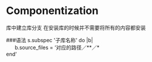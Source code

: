 # Componentization
   库中建立库分支  在安装库的时候并不需要将所有的内容都安装 
   
   
   ###语法
   s.subspec '子库名称' do |b|     </br>
   &nbsp;  &nbsp; &nbsp;  b.source_files = ‘对应的路径／**／*   <br>
   end‘
